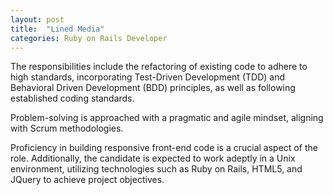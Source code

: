 ```yaml
---
layout: post
title:  "Lined Media"
categories: Ruby on Rails Developer
---
```


The responsibilities include the refactoring of existing code to adhere to high standards, incorporating Test-Driven Development (TDD) and Behavioral Driven Development (BDD) principles, as well as following established coding standards.

Problem-solving is approached with a pragmatic and agile mindset, aligning with Scrum methodologies. 

Proficiency in building responsive front-end code is a crucial aspect of the role. Additionally, the candidate is expected to work adeptly in a Unix environment, utilizing technologies such as Ruby on Rails, HTML5, and JQuery to achieve project objectives.
